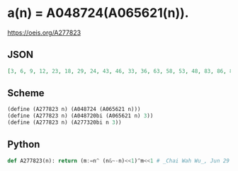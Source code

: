 # a\(n\) \= A048724\(A065621\(n\)\)\.
https://oeis.org/A277823
## JSON
```JSON
[3, 6, 9, 12, 23, 18, 29, 24, 43, 46, 33, 36, 63, 58, 53, 48, 83, 86, 89, 92, 71, 66, 77, 72, 123, 126, 113, 116, 111, 106, 101, 96, 163, 166, 169, 172, 183, 178, 189, 184, 139, 142, 129, 132, 159, 154, 149, 144, 243, 246, 249, 252, 231, 226, 237, 232, 219, 222, 209, 212, 207, 202, 197, 192, 323, 326, 329, 332, 343, 338, 349, 344, 363, 366, 353]
```
## Scheme
```Scheme
(define (A277823 n) (A048724 (A065621 n)))
(define (A277823 n) (A048720bi (A065621 n) 3))
(define (A277823 n) (A277320bi n 3))
```
## Python
```Python
def A277823(n): return (m:=n^ (n&~-n)<<1)^m<<1 # _Chai Wah Wu_, Jun 29 2022
```
